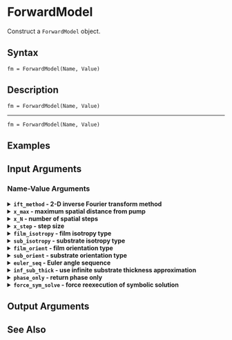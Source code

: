 # ForwardModel

Construct a ```ForwardModel``` object.

## Syntax

```
fm = ForwardModel(Name, Value)
```

## Description

```fm = ForwardModel(Name, Value)```

---

```fm = ForwardModel(Name, Value)```

## Examples

## Input Arguments

### Name-Value Arguments

<details>
  <summary><b>
    <code>ift_method</code> - 2-D inverse Fourier transform method
  </b></summary>

  <br>

  2-D inverse Fourier transform method.
  When possible, the [`ifft2`](https://www.mathworks.com/help/matlab/ref/ifft2.html) method should be used for its computational efficiency.
  However, if greater accuracy is needed, the [`integral2`](https://www.mathworks.com/help/matlab/ref/integral2.html) method may be used instead.
  
  **Value Options:** `'ifft2'` (default) | `'integral2'`
    
  **Data Types:** `string` | `char`
  
  <br>
  
</details>

<details>
  <summary><b>
    <code>x_max</code> - maximum spatial distance from pump
  </b></summary>

  <br>

  Maximum spatial distance from the pump in the x- and y-directions used in the 2-D inverse fast Fourier transform ([`ifft2`](https://www.mathworks.com/help/matlab/ref/ifft2.html)).
  I.e., the spatial domain for both `x_probe` and `y_probe` will be `[-x_max, x_max]`.
  Specifying a value for `x_max` is required when `ift_method = 'ifft2'`.

  **Value Options:** positive scalar value
    
  **Data Types:** `double`
  
  <br>
  
</details>

<details>
  <summary><b>
    <code>x_N</code> - number of spatial steps
  </b></summary>

  <br>

  Number of descrete spatial steps between `x_pump` and $\pm$`x_max`.
  I.e., size of the data array will be `2 * x_N + 1`-by-`2 * x_N + 1`.

  **Value Options:** 100 (default) | positive scalar value
    
  **Data Types:** `double`

  <br>
  
</details>

<details>
  <summary><b>
    <code>x_step</code> - step size
  </b></summary>

  <br>

  Descrete spatial step size between `x_pump` and $\pm$`x_max`.
  If both `x_N` and `x_step` are provided as inputs, `x_step` takes priority.

  **Value Options:** positive scalar value
    
  **Data Types:** `double`

  <br>
  
</details>

<details>
  <summary><b>
    <code>film_isotropy</code> - film isotropy type
  </b></summary>

  <br>

  Film isotropy type specifies the isotropy level of the film.
  
  **Value Options:**
  * `'iso'`: For scalar thermal conductivity `kf`
  * `'simple'`: For 2 principal thermal conductivities along a specified axis `kf∥` and perpendicular to that axis `kf⊥` 
  * `'complex'`: For 3 principal thermal conductivities sorted in descending order `kfp1`, `kfp2`, `kfp3` 
  * `'tensor'` (default): For 6 element thermal conductivity tensor `kf11`, `kf12`, `kf13`, `kf22`, `kf23`, `kf33`
    
  **Data Types:** `string` | `char`

  <br>
  
</details>

<details>
  <summary><b>
    <code>sub_isotropy</code> - substrate isotropy type
  </b></summary>

  <br>

  Substrate isotropy type specifies the isotropy level of the substrate.
  
  **Value Options:**
  * `'iso'`: For scalar thermal conductivity `ks`
  * `'simple'`: For 2 principal thermal conductivities along a specified axis `ks∥` and perpendicular to that axis `ks⊥` 
  * `'complex'`: For 3 principal thermal conductivities sorted in descending order `ksp1`, `ksp2`, `ksp3` 
  * `'tensor'` (default): For 6 element thermal conductivity tensor `ks11`, `ks12`, `ks13`, `ks22`, `ks23`, `ks33`
    
  **Data Types:** `string` | `char`

  <br>
  
</details>

<details>
  <summary><b>
    <code>film_orient</code> - film orientation type
  </b></summary>

  <br>

  Film orientation type specifies how the principal axes orientations of the film are represented.
  Required when `film_isotropy` equals either `'simple'` or `'complex'`.
  
  **Value Options:**
  * `'azpol'`: For representing the `kf∥` axis as azimuthal `θf1` and polar `θf2` angles. Use only when `film_isotropy = 'simple'`.
  * `'uvect'`: For representing the `kf∥` axis as a unit vector `vf1`, `vf2`, `vf3`. Use only when `film_isotropy = 'simple'`.
  * `'euler'`: For representing the orientation of the principal axes as Euler angles `θf1`, `θf2`, `θf3`.
  * `'uquat'`: For representing the orientation of the principal axes as a unit quaternion `qf1`, `qf2`, `qf3`, `qf4`.
  * `'rotmat'`: For representing the orientation of the principal axes as a rotation matrix `Rf11`,`Rf21`,`Rf31`,`Rf12`,`Rf22`,`Rf32`,`Rf13`,`Rf23`,`Rf33`.
    
  **Data Types:** `string` | `char`

  <br>
  
</details>

<details>
  <summary><b>
    <code>sub_orient</code> - substrate orientation type
  </b></summary>

  <br>

  Substrate orientation type specifies how the principal axes orientations of the substrate are represented.
  Required when `sub_isotropy` equals either `'simple'` or `'complex'`.
  
  **Value Options:**
  * `'azpol'`: For representing the `ks∥` axis as azimuthal `θs1` and polar `θs2` angles. Use only when `sub_isotropy = 'simple'`.
  * `'uvect'`: For representing the `ks∥` axis as a unit vector `vs1`, `vs2`, `vs3`. Use only when `sub_isotropy = 'simple'`.
  * `'euler'`: For representing the orientation of the principal axes as Euler angles `θs1`, `θs2`, `θs3`.
  * `'uquat'`: For representing the orientation of the principal axes as unit quaternions `qs1`, `qs2`, `qs3`, `qs4`.
  * `'rotmat'`: For representing the orientation of the principal axes as a rotation matrix `Rs11`,`Rs21`,`Rs31`,`Rs12`,`Rs22`,`Rs32`,`Rs13`,`Rs23`,`Rs33`.
    
  **Data Types:** `string` | `char`

  <br>
  
</details>

<details>
  <summary><b>
    <code>euler_seq</code> - Euler angle sequence
  </b></summary>

  <br>

  Euler angle sequence specified as three axes.  
  I.e., computes the rotation matrix as `R = Ri(θ1) * Rj(θ2) * Rk(θ3)`, where `i`, `j`, `k` are the 1st, 2nd, and 3rd characters of the input character array, and:
  ```
  Rx(θ) = [   1        0        0
              0      cos(θ)  -sin(θ)
              0      sin(θ)   cos(θ) ]

  Ry(θ) = [ cos(θ)     0      sin(θ)
              0        1        0
           -sin(θ)     0      cos(θ) ]

  Rz(θ) = [ cos(θ)  -sin(θ)     0
            sin(θ)   cos(θ)     0
              0        0        1    ]
  ```
  Required when either `film_orient` or `sub_orient` is set to `'euler'`.
  
  **Value Options:** `'ZYZ'` (default) | `'ZXZ'` | `'ZYX'` | `'ZXY'` | `'YXY'` | `'YZY'` | `'YXZ'` | `'YZX'` | `'XYX'` | `'XZX'` | `'XYZ'` | `'XZY'` |
    
  **Data Types:** `char` | `string`

  <br>
  
</details>

<details>
  <summary><b>
    <code>inf_sub_thick</code> - use infinite substrate thickness approximation
  </b></summary>

  <br>

  When set to `true`, approximates the thickness of the substrate as infinite in the z-direction.
  Approximating the substrate thickness as infinite is more numerically stable.
  
  **Value Options:** 1 (default) | 0
    
  **Data Types:** `logical`

  <br>
  
</details>

<details>
  <summary><b>
    <code>phase_only</code> - return phase only
  </b></summary>

  <br>

  When set to `true`, tells the solver that the user is only interested in phase; not amplitude nor DC temperature change.
  
  **Value Options:** 0 (default) | 1
    
  **Data Types:** `logical`

  <br>
  
</details>

<details>
  <summary><b>
    <code>force_sym_solve</code> - force reexecution of symbolic solution
  </b></summary>

  <br>

  When set to `true`, forces the reexecution of the symbolic solutions even if the files already exist.

  **Value Options:** 0 (default) | 1
    
  **Data Types:** `logical`

  <br>
  
</details>

## Output Arguments

## See Also